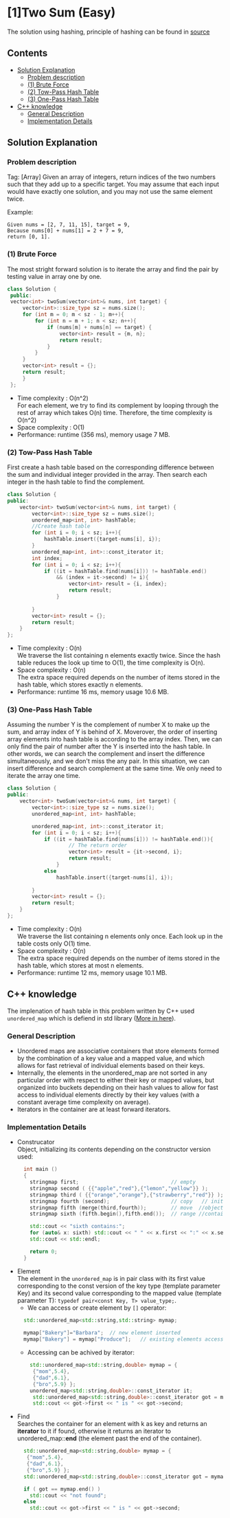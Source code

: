 # [1]Two Sum (Easy)

The solution using hashing, principle of hashing can be found in [source](https://github.com/KV152/Data-Structures-and-Algorithm/blob/master/Hashing.md "hashing")
## Contents
- [Solution Explanation](#solution-explanation)
  - [Problem description](#problem-description)
  - [(1) Brute Force](#1-brute-force) 
  - [(2) Tow-Pass Hash Table](#2-tow-pass-hash-table)
  - [(3) One-Pass Hash Table](#3-one-pass-hash-table)
- [C++ knowledge](#c-knowledge)
  - [General Description](#general-description)
  - [Implementation Details](#implementation-details)

## Solution Explanation

### Problem description
Tag: [Array]
Given an array of integers, return indices of the two numbers such that they add up to a specific target. You may assume that each input would have exactly one solution, and you may not use the same element twice.

Example:

```
Given nums = [2, 7, 11, 15], target = 9,
Because nums[0] + nums[1] = 2 + 7 = 9,
return [0, 1].
```

 
###  (1) Brute Force 
  The most stright forward solution is to iterate the array and find the pair by testing value in array one by one. 
   ``` C++
   class Solution {
    public:
    vector<int> twoSum(vector<int>& nums, int target) {
        vector<int>::size_type sz = nums.size();
        for (int m = 0; m < sz - 1; m++){
            for (int n = m + 1; n < sz; n++){
                if (nums[m] + nums[n] == target) {
                    vector<int> result = {m, n};
                    return result;
                }
            }
        }
        vector<int> result = {};
        return result;        
        }
    };
   ```



- Time complexity : O(n^2)\
  For each element, we try to find its complement by looping through the rest of array which takes O(n) time. Therefore, the time complexity is O(n^2)
- Space complexity : O(1) 
- Performance: runtime (356 ms), memory usage 7 MB.

### (2) Tow-Pass Hash Table
First create a hash table based on the corresponding difference between the sum and individual integer provided in the array. Then search each integer in the hash table to find the complement.
  
``` C++
class Solution {
public:
    vector<int> twoSum(vector<int>& nums, int target) {
        vector<int>::size_type sz = nums.size();
        unordered_map<int, int> hashTable;
        //Create hash table
        for (int i = 0; i < sz; i++){
            hashTable.insert({target-nums[i], i});
        }
        unordered_map<int, int>::const_iterator it;
        int index;
        for (int i = 0; i < sz; i++){
            if ((it = hashTable.find(nums[i])) != hashTable.end() 
                && (index = it->second) != i){
                    vector<int> result = {i, index};
                    return result;
                }
                
        }
        vector<int> result = {};
        return result;        
    }
};

```

- Time complexity : O(n)\
  We traverse the list containing n elements exactly twice.  Since the hash table reduces the look up time to O(1), the time complexity is O(n).
- Space complexity : O(n)\
  The extra space required depends on the number of items stored in the hash table, which stores exactly n elements. 
- Performance: runtime 16 ms, memory usage 10.6 MB.
    
    

### (3) One-Pass Hash Table
   Assuming the number Y is the complement of number X to make up the sum, and array index of Y is behind of X. Moverover, the order of inserting array elements into hash table is according to the array index. Then, we can only find the pair of number after the Y is inserted into the hash table. In other words, we can search the complement and insert the difference simultaneously, and we don't miss the any pair. In this situation, we can insert difference and search complement at the same time. We only need to iterate the array one time.

``` C++
class Solution {
public:
    vector<int> twoSum(vector<int>& nums, int target) {
        vector<int>::size_type sz = nums.size();
        unordered_map<int, int> hashTable;

        unordered_map<int, int>::const_iterator it;
        for (int i = 0; i < sz; i++){
            if ((it = hashTable.find(nums[i])) != hashTable.end()){
                    // The return order
                    vector<int> result = {it->second, i}; 
                    return result;
                }
            else 
                hashTable.insert({target-nums[i], i});
                
        }
        vector<int> result = {};
        return result;        
    }
};
```


- Time complexity : O(n)\
  We traverse the list containing n elements only once. Each look up in the table costs only O(1) time.
- Space complexity : O(n)\
  The extra space required depends on the number of items stored in the hash table, which stores at most n elements.
- Performance: runtime 12 ms, memory usage 10.1 MB.

## C++ knowledge
The implenation of hash table in this problem written by C++ used ```unordered_map``` which is defiend in std library ([More in here](http://www.cplusplus.com/reference/unordered_map/unordered_map/)).

### General Description
  - Unordered maps are associative containers that store elements formed by the combination of a key value and a mapped value, and which allows for fast retrieval of individual elements based on their keys.
  - Internally, the elements in the unordered_map are not sorted in any particular order with respect to either their key or mapped values, but organized into buckets depending on their hash values to allow for fast access to individual elements directly by their key values (with a constant average time complexity on average).
  - Iterators in the container are at least forward iterators.
### Implementation Details
  - Construcator\
    Object, initializing its contents depending on the constructor version used:
    ``` C++
      int main ()
      {
        stringmap first;                              // empty
        stringmap second ( {{"apple","red"},{"lemon","yellow"}} );       // Initializes the container with the contents of the list.
        stringmap third ( {{"orange","orange"},{"strawberry","red"}} );  // Initializes the container with the contents of the list.
        stringmap fourth (second);                    // copy   // initialized to have the same contents of unordered_map object.
        stringmap fifth (merge(third,fourth));        // move  //object acquires the contents of the rvalue ump.
        stringmap sixth (fifth.begin(),fifth.end());  // range //containing copies of each of the elements in the range [first,last).

        std::cout << "sixth contains:";
        for (auto& x: sixth) std::cout << " " << x.first << ":" << x.second;
        std::cout << std::endl;

        return 0;
      }
      ```
  - Element\
    The element in the ```unordered_map``` is in pair class with its first value corresponding to the const version of the key type (template parameter Key) and its second value corresponding to the mapped value (template parameter T): ```typedef pair<const Key, T> value_type;```. 
    - We can access or create element by ```[]``` operator: 
    ``` C++
      std::unordered_map<std::string,std::string> mymap;
      
      mymap["Bakery"]="Barbara";  // new element inserted
      mymap["Bakery"] = mymap["Produce"];   // existing elements accessed (read/written)
    ```
    - Accessing can be achived by iterator:
    ```C++
        std::unordered_map<std::string,double> mymap = {
         {"mom",5.4},
         {"dad",6.1},
         {"bro",5.9} };
        unordered_map<std::string,double>::const_iterator it; 
         std::unordered_map<std::string,double>::const_iterator got = mymap.find (input);
         std::cout << got->first << " is " << got->second;
    ```
  - Find\
    Searches the container for an element with k as key and returns an **iterator** to it if found, otherwise it returns an iterator to unordered_map::**end** (the element past the end of the container).
    ``` C++
      std::unordered_map<std::string,double> mymap = {
       {"mom",5.4},
       {"dad",6.1},
       {"bro",5.9} };
      std::unordered_map<std::string,double>::const_iterator got = mymap.find (input);

      if ( got == mymap.end() )
        std::cout << "not found";
      else
        std::cout << got->first << " is " << got->second;
    ```
	
